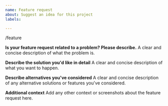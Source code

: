 ```yaml
---
name: Feature request
about: Suggest an idea for this project
labels: 

---
```


/feature

**Is your feature request related to a problem? Please describe.**
A clear and concise description of what the problem is.

**Describe the solution you'd like in detail**
A clear and concise description of what you want to happen.

**Describe alternatives you've considered**
A clear and concise description of any alternative solutions or features you've considered.

**Additional context**
Add any other context or screenshots about the feature request here.
